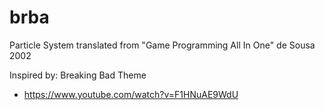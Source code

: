 # brba

Particle System translated from "Game Programming All In One" de Sousa 2002 

Inspired by: Breaking Bad Theme
* https://www.youtube.com/watch?v=F1HNuAE9WdU
